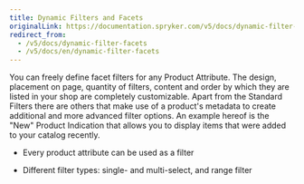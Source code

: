 ```yaml
---
title: Dynamic Filters and Facets
originalLink: https://documentation.spryker.com/v5/docs/dynamic-filter-facets
redirect_from:
  - /v5/docs/dynamic-filter-facets
  - /v5/docs/en/dynamic-filter-facets
---
```


You can freely define facet filters for any Product Attribute. The design, placement on page, quantity of filters, content and order by which they are listed in your shop are completely customizable. Apart from the Standard Filters there are others that make use of a product's metadata to create additional and more advanced filter options. An example hereof is the "New" Product Indication that allows you to display items that were added to your catalog recently.

- Every product attribute can be used as a filter

- Different filter types: single- and multi-select, and range filter
